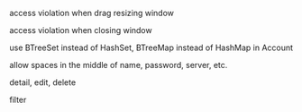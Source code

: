 access violation when drag resizing window

access violation when closing window

use BTreeSet instead of HashSet, BTreeMap instead of HashMap in Account

allow spaces in the middle of name, password, server, etc.

detail, edit, delete

filter

